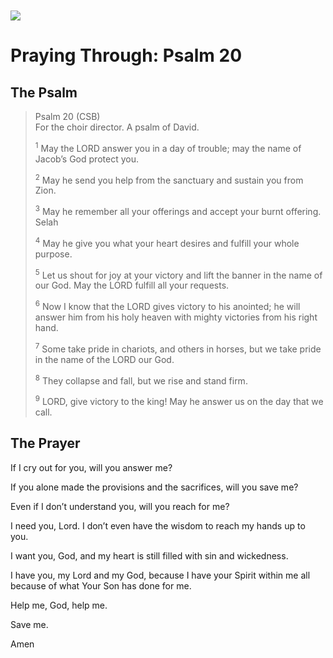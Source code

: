 <img class="intro-left" style="margin-top:10px" src="/images/art-paris-psalter.jpg">

# Praying Through: Psalm 20

<p style="clear:both;">

## The Psalm

>Psalm 20 (CSB)  
><sup></sup> For the choir director. A psalm of David. 
>
><sup>1</sup> May the LORD answer you in a day of trouble; may the name of Jacob’s God protect you. 
>
><sup>2</sup> May he send you help from the sanctuary and sustain you from Zion. 
>
><sup>3</sup> May he remember all your offerings and accept your burnt offering. Selah 
>
><sup>4</sup> May he give you what your heart desires and fulfill your whole purpose. 
>
><sup>5</sup> Let us shout for joy at your victory and lift the banner in the name of our God. May the LORD fulfill all your requests. 
>
><sup>6</sup> Now I know that the LORD gives victory to his anointed; he will answer him from his holy heaven with mighty victories from his right hand. 
>
><sup>7</sup> Some take pride in chariots, and others in horses, but we take pride in the name of the LORD our God. 
>
><sup>8</sup> They collapse and fall, but we rise and stand firm. 
>
><sup>9</sup> LORD, give victory to the king! May he answer us on the day that we call.

## The Prayer


If I cry out for you, will you answer me?

If you alone made the provisions and the sacrifices, will you save me?

Even if I don’t understand you, will you reach for me?

I need you, Lord. I don’t even have the wisdom to reach my hands up to you.

I want you, God, and my heart is still filled with sin and wickedness.

I have you, my Lord and my God, because I have your Spirit within me all because of what Your Son has done for me.

Help me, God, help me.

Save me.

Amen
